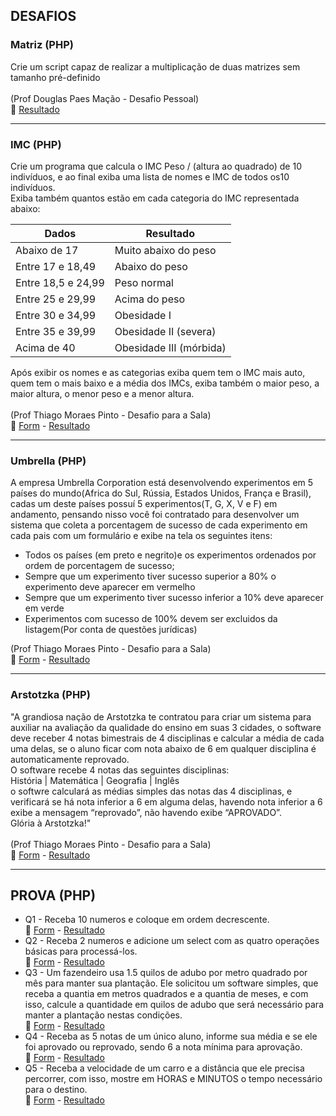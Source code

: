 ## DESAFIOS
### Matriz (PHP)

Crie um script capaz de realizar a multiplicação de duas matrizes sem tamanho pré-definido<br>
<br>
(Prof Douglas Paes Mação - Desafio Pessoal)<br>
:blue_book: 
[Resultado](DESAFIOS/matriz.php)

------

### IMC (PHP)

Crie um programa que calcula o IMC Peso / (altura ao quadrado) de 10 indivíduos, e ao final exiba uma lista de nomes e IMC de todos os10 indivíduos.<br>
Exiba também quantos estão em cada categoria do IMC representada abaixo:

Dados                   | Resultado
------------------------|------------------------ 
Abaixo de 17			| Muito abaixo do peso    
Entre 17 e 18,49		| Abaixo do peso          
Entre 18,5 e 24,99		| Peso normal             
Entre 25 e 29,99		| Acima do peso           
Entre 30 e 34,99		| Obesidade I             
Entre 35 e 39,99		| Obesidade II (severa)   
Acima de 40				| Obesidade III (mórbida) 

Após exibir os nomes e as categorias exiba quem tem o IMC mais auto, quem tem o mais baixo e a média dos IMCs, exiba também o maior peso, a maior altura, o menor peso e a menor altura.<br>
<br>
(Prof Thiago Moraes Pinto - Desafio para a Sala)<br>
:blue_book: 
[Form](DESAFIOS/imc/index.php) - 
[Resultado](DESAFIOS/imc/result.php)

------

### Umbrella (PHP)

A empresa Umbrella Corporation está desenvolvendo experimentos em 5 países do mundo(Africa do Sul, Rússia, Estados Unidos, França e Brasil), cadas um deste países possuí 5 experimentos(T, G, X, V e F) em andamento, pensando nisso você foi contratado para desenvolver um sistema que coleta a porcentagem de sucesso de cada experimento em cada pais com um formulário e exibe na tela os seguintes itens:<br>
* Todos os países (em preto e negrito)e os experimentos ordenados por ordem de porcentagem de sucesso;
* Sempre que um experimento tiver sucesso superior a 80% o experimento deve aparecer em vermelho
* Sempre que um experimento tiver sucesso inferior a 10% deve aparecer em verde
* Experimentos com sucesso de 100% devem ser excluidos da listagem(Por conta de questões jurídicas)

(Prof Thiago Moraes Pinto - Desafio para a Sala)<br>
:blue_book: 
[Form](DESAFIOS/umbrella/index.php) - 
[Resultado](DESAFIOS/umbrella/result.php)

------

### Arstotzka (PHP)

"A grandiosa nação de Arstotzka te contratou para criar um sistema para auxiliar na avaliação da qualidade do ensino em suas 3 cidades, o software deve receber 4 notas bimestrais de 4 disciplinas e calcular a média de cada uma delas, se o aluno ficar com nota abaixo de 6 em qualquer disciplina é automaticamente reprovado.<br>
O software recebe 4 notas das seguintes disciplinas:<br>
História | Matemática | Geografia | Inglês<br>
o softwre calculará as médias simples das notas das 4 disciplinas, e verificará se há nota inferior a 6 em alguma delas, havendo nota inferior a 6 exibe a mensagem “reprovado”, não havendo exibe “APROVADO”.<br>
Glória à Arstotzka!"<br>
<br>
(Prof Thiago Moraes Pinto - Desafio para a Sala)<br>
:blue_book: 
[Form](DESAFIOS/arstotzka/index.php) - 
[Resultado](DESAFIOS/arstotzka/result.php)

------

## PROVA (PHP)

* Q1 - Receba 10 numeros e coloque em ordem decrescente.<br>
:green_book: 
[Form](PROVA/questao1.html) - 
[Resultado](PROVA/questao1-result.php)
* Q2 - Receba 2 numeros e adicione um select com as quatro operações básicas para processá-los.<br>
:green_book: 
[Form](PROVA/questao2.html) - 
[Resultado](PROVA/questao2-result.php)
* Q3 - Um fazendeiro usa 1.5 quilos de adubo por metro quadrado por mês para manter sua plantação. Ele solicitou um software simples, que receba a quantia em metros quadrados e a quantia de meses, e com isso, calcule a quantidade em quilos de adubo que será necessário para manter a plantação nestas condições.<br>
:green_book: 
[Form](PROVA/questao3.html) - 
[Resultado](PROVA/questao3-result.php)
* Q4 - Receba as 5 notas de um único aluno, informe sua média e se ele foi aprovado ou reprovado, sendo 6 a nota mínima para aprovação.<br>
:green_book: 
[Form](PROVA/questao4.html) - 
[Resultado](PROVA/questao4-result.php)
* Q5 - Receba a velocidade de um carro e a distância que ele precisa percorrer, com isso, mostre em HORAS e MINUTOS o tempo necessário para o destino.<br>
:green_book: 
[Form](PROVA/questao5.html) - 
[Resultado](PROVA/questao5-result.php)
